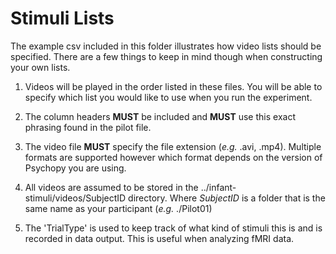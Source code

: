 # Stimuli Lists
The example csv included in this folder illustrates how video 
lists should be specified. There are a few things to keep in 
mind though when constructing your own lists.

1. Videos will be played in the order listed in these files. 
You will be able to specify which list you would like to use 
when you run the experiment.

2. The column headers **MUST** be included and **MUST** use 
this exact phrasing found in the pilot file.

3. The video file **MUST** specify the file extension 
(*e.g.* .avi, .mp4). Multiple formats are supported however 
which format depends on the version of Psychopy you are using.

4. All videos are assumed to be stored in the 
../infant-stimuli/videos/SubjectID directory. Where *SubjectID* 
is a folder that is the same name as your participant 
(*e.g.* ./Pilot01)

5. The 'TrialType' is used to keep track of what kind of 
stimuli this is and is recorded in data output. This is useful 
when analyzing fMRI data.
